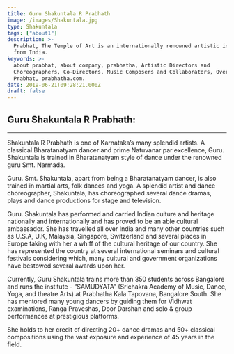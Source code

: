 ```yaml
---
title: Guru Shakuntala R Prabhath
image: /images/Shakuntala.jpg
type: Shakuntala
tags: ["about1"]
description: >-
  Prabhat, The Temple of Art is an internationally renowned artistic institution
  from India.
keywords: >-
  about prabhat, about company, prabhatha, Artistic Directors and
  Choreographers, Co-Directors, Music Composers and Collaborators, Overview-
  Prabhat, prabhatha.com.
date: 2019-06-21T09:28:21.000Z
draft: false
---
```


## **Guru Shakuntala R Prabhath:**
---
Shakuntala R Prabhath is one of Karnataka’s many splendid artists. A classical Bharatanatyam dancer and prime Natuvanar par excellence, Guru. Shakuntala is trained in Bharatanatyam style of dance under the renowned guru Smt. Narmada. 

Guru. Smt. Shakuntala, apart from being a Bharatanatyam dancer, is also trained in martial arts, folk dances and yoga. A splendid artist and dance choreographer, Shakuntala, has choreographed several dance dramas, plays and dance productions for stage and television.

Guru. Shakuntala has performed and carried Indian culture and heritage nationally and internationally and has proved to be an able cultural ambassador. She has travelled all over India and many other countries such as U.S.A, U.K, Malaysia, Singapore, Switzerland and several places in Europe taking with her a whiff of the cultural heritage of our country. She has represented the country at several international seminars and cultural festivals considering which, many cultural and government organizations have bestowed several awards upon her.

Currently, Guru Shakuntala trains more than 350 students across Bangalore and runs the institute - “SAMUDYATA” (Srichakra Academy of Music, Dance, Yoga, and theatre Arts) at Prabhatha Kala Tapovana, Bangalore South. She has mentored many young dancers by guiding them for Vidhwat examinations, Ranga Praveshas, Door Darshan and solo & group performances at prestigious platforms.

She holds to her credit of directing 20+ dance dramas and 50+ classical compositions using the vast exposure and experience of 45 years in the field.